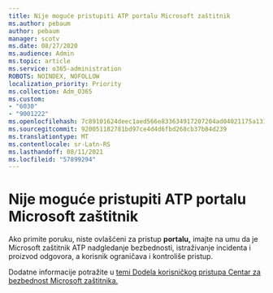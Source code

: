 ```yaml
---
title: Nije moguće pristupiti ATP portalu Microsoft zaštitnik
ms.author: pebaum
author: pebaum
manager: scotv
ms.date: 08/27/2020
ms.audience: Admin
ms.topic: article
ms.service: o365-administration
ROBOTS: NOINDEX, NOFOLLOW
localization_priority: Priority
ms.collection: Adm_O365
ms.custom:
- "6030"
- "9001222"
ms.openlocfilehash: 7c89101624deec1aed566e833634917207204ad04021175a131a0f14f79317f6
ms.sourcegitcommit: 920051182781bd97ce4d4d6fbd268cb37b84d239
ms.translationtype: MT
ms.contentlocale: sr-Latn-RS
ms.lasthandoff: 08/11/2021
ms.locfileid: "57899294"
---
```

# <a name="unable-to-access-the-microsoft-defender-atp-portal"></a>Nije moguće pristupiti ATP portalu Microsoft zaštitnik

Ako primite poruku, niste ovlašćeni za pristup **portalu,** imajte na umu da je Microsoft zaštitnik ATP nadgledanje bezbednosti, istraživanje incidenta i proizvod odgovora, a korisnik ograničava i kontroliše pristup. 

Dodatne informacije potražite u [temi Dodela korisničkog pristupa Centar za bezbednost Microsoft zaštitnika.](https://docs.microsoft.com/windows/threat-protection/windows-defender-atp/assign-portal-access-windows-defender-advanced-threat-protection)